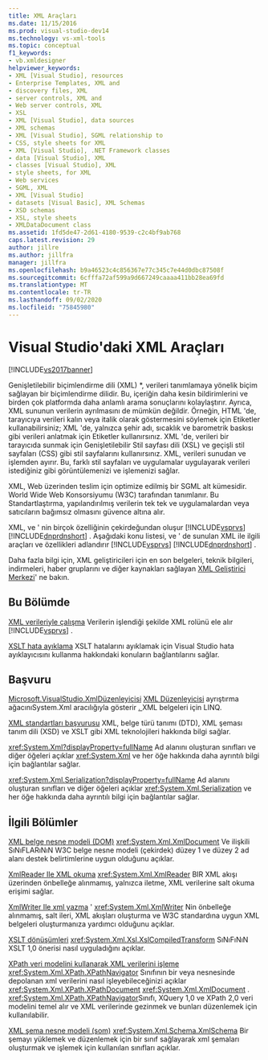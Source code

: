```yaml
---
title: XML Araçları
ms.date: 11/15/2016
ms.prod: visual-studio-dev14
ms.technology: vs-xml-tools
ms.topic: conceptual
f1_keywords:
- vb.xmldesigner
helpviewer_keywords:
- XML [Visual Studio], resources
- Enterprise Templates, XML and
- discovery files, XML
- server controls, XML and
- Web server controls, XML
- XSL
- XML [Visual Studio], data sources
- XML schemas
- XML [Visual Studio], SGML relationship to
- CSS, style sheets for XML
- XML [Visual Studio], .NET Framework classes
- data [Visual Studio], XML
- classes [Visual Studio], XML
- style sheets, for XML
- Web services
- SGML, XML
- XML [Visual Studio]
- datasets [Visual Basic], XML Schemas
- XSD schemas
- XSL, style sheets
- XMLDataDocument class
ms.assetid: 1fd5de47-2d61-4180-9539-c2c4bf9ab768
caps.latest.revision: 29
author: jillre
ms.author: jillfra
manager: jillfra
ms.openlocfilehash: b9a46523c4c856367e77c345c7e44d0dbc87508f
ms.sourcegitcommit: 6cfffa72af599a9d667249caaaa411bb28ea69fd
ms.translationtype: MT
ms.contentlocale: tr-TR
ms.lasthandoff: 09/02/2020
ms.locfileid: "75845980"
---
```

# <a name="xml-tools-in-visual-studio"></a>Visual Studio'daki XML Araçları
[!INCLUDE[vs2017banner](../includes/vs2017banner.md)]

Genişletilebilir biçimlendirme dili (XML) *, verileri tanımlamaya yönelik biçim sağlayan bir biçimlendirme dilidir. Bu, içeriğin daha kesin bildirimlerini ve birden çok platformda daha anlamlı arama sonuçlarını kolaylaştırır. Ayrıca, XML sununun verilerin ayrılmasını de mümkün değildir. Örneğin, HTML 'de, tarayıcıya verileri kalın veya italik olarak göstermesini söylemek için Etiketler kullanabilirsiniz; XML 'de, yalnızca şehir adı, sıcaklık ve barometrik baskısı gibi verileri anlatmak için Etiketler kullanırsınız. XML 'de, verileri bir tarayıcıda sunmak için Genişletilebilir Stil sayfası dili (XSL) ve geçişli stil sayfaları (CSS) gibi stil sayfalarını kullanırsınız. XML, verileri sunudan ve işlemden ayırır. Bu, farklı stil sayfaları ve uygulamalar uygulayarak verileri istediğiniz gibi görüntülemenizi ve işlemenizi sağlar.

 XML, Web üzerinden teslim için optimize edilmiş bir SGML alt kümesidir. World Wide Web Konsorsiyumu (W3C) tarafından tanımlanır. Bu Standartlaştırma, yapılandırılmış verilerin tek tek ve uygulamalardan veya satıcıların bağımsız olmasını güvence altına alır.

 XML, ve ' nin birçok özelliğinin çekirdeğundan oluşur [!INCLUDE[vsprvs](../includes/vsprvs-md.md)] [!INCLUDE[dnprdnshort](../includes/dnprdnshort-md.md)] . Aşağıdaki konu listesi, ve ' de sunulan XML ile ilgili araçları ve özellikleri adlandırır [!INCLUDE[vsprvs](../includes/vsprvs-md.md)] [!INCLUDE[dnprdnshort](../includes/dnprdnshort-md.md)] .

 Daha fazla bilgi için, XML geliştiricileri için en son belgeleri, teknik bilgileri, indirmeleri, haber gruplarını ve diğer kaynakları sağlayan [XML Geliştirici Merkezi](https://msdn.microsoft.com/data/bb190600.aspx)' ne bakın.

## <a name="in-this-section"></a>Bu Bölümde
 [XML verileriyle çalışma](../xml-tools/working-with-xml-data.md) Verilerin işlendiği şekilde XML rolünü ele alır [!INCLUDE[vsprvs](../includes/vsprvs-md.md)] .

 [XSLT hata ayıklama](../xml-tools/debugging-xslt.md) XSLT hatalarını ayıklamak için Visual Studio hata ayıklayıcısını kullanma hakkındaki konuların bağlantılarını sağlar.

## <a name="reference"></a>Başvuru
 [Microsoft.VisualStudio.XmlDüzenleyicisi](https://msdn.microsoft.com/library/microsoft.visualstudio.xmleditor.aspx) [XML Düzenleyicisi](https://msdn.microsoft.com/library/ms255810.aspx) ayrıştırma ağacınıSystem.Xml aracılığıyla gösterir [ . ](https://msdn.microsoft.com/library/system.xml.linq.aspx) XML belgeleri için LINQ.

 [XML standartları başvurusu](https://msdn.microsoft.com/79c78508-c9d0-423a-a00f-672e855de401) XML, belge türü tanımı (DTD), XML şeması tanım dili (XSD) ve XSLT gibi XML teknolojileri hakkında bilgi sağlar.

 <xref:System.Xml?displayProperty=fullName> Ad alanını oluşturan sınıfları ve diğer öğeleri açıklar <xref:System.Xml> ve her öğe hakkında daha ayrıntılı bilgi için bağlantılar sağlar.

 <xref:System.Xml.Serialization?displayProperty=fullName> Ad alanını oluşturan sınıfları ve diğer öğeleri açıklar <xref:System.Xml.Serialization> ve her öğe hakkında daha ayrıntılı bilgi için bağlantılar sağlar.

## <a name="related-sections"></a>İlgili Bölümler
 [XML belge nesne modeli (DOM)](https://msdn.microsoft.com/library/b5e52844-4820-47c0-a61d-de2da33e9f54) <xref:System.Xml.XmlDocument> Ve ilişkili SıNıFLARıNıN W3C belge nesne modeli (çekirdek) düzey 1 ve düzey 2 ad alanı destek belirtimlerine uygun olduğunu açıklar.

 [XmlReader Ile XML okuma](https://msdn.microsoft.com/3029834c-a27e-4331-b7aa-711924062182) <xref:System.Xml.XmlReader> BIR XML akışı üzerinden önbelleğe alınmamış, yalnızca iletme, XML verilerine salt okuma erişimi sağlar.

 [XmlWriter Ile xml yazma](https://msdn.microsoft.com/ea41f72c-e1d3-4e0a-ab0f-f0eb1c27ab86) ' <xref:System.Xml.XmlWriter> Nin önbelleğe alınmamış, salt ileri, XML akışları oluşturma ve W3C standardına uygun XML belgeleri oluşturmanıza yardımcı olduğunu açıklar.

 [XSLT dönüşümleri](https://msdn.microsoft.com/library/202f8820-224c-494f-b61e-cd127eac6e03) <xref:System.Xml.Xsl.XslCompiledTransform> SıNıFıNıN XSLT 1,0 önerisi nasıl uyguladığını açıklar.

 [XPath veri modelini kullanarak XML verilerini işleme](https://msdn.microsoft.com/library/536c6fce-1453-4654-9c72-bca54d47e081) <xref:System.Xml.XPath.XPathNavigator> Sınıfının bir veya nesnesinde depolanan xml verilerini nasıl işleyebileceğinizi açıklar <xref:System.Xml.XPath.XPathDocument> <xref:System.Xml.XmlDocument> . <xref:System.Xml.XPath.XPathNavigator>Sınıfı, XQuery 1,0 ve XPath 2,0 veri modelini temel alır ve XML verilerinde gezinmek ve bunları düzenlemek için kullanılabilir.

 [XML şema nesne modeli (som)](https://msdn.microsoft.com/library/a897a599-ffd1-43f9-8807-e58c8a7194cd) <xref:System.Xml.Schema.XmlSchema> Bir şemayı yüklemek ve düzenlemek için bir sınıf sağlayarak xml şemaları oluşturmak ve işlemek için kullanılan sınıfları açıklar.
